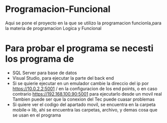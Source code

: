 # Programacion-Funcional
Aqui se pone el proyecto en la que se utilizo la programacion funcionla,para la materia de programacion Logica y Funcional


# Para probar el programa se necesti los programa de

- SQL Server para base de datos
- Visual Studio, para ejecutar la parte del back end
- Si se quierie ejecutar en un emulador cambie la direccio del ip por https://10.0.2.2:5001 / en la configuracion de los end points, o en caso contrario https://192.168.100.90:5001 para ejecutarlo desde un movil real
Tambien puede ser que la conexion del Tec puede cuasar problemas
- Si quiere ver el codigo del apartado movil, se encuentra en la carpeta mobile-> lib, ahi se encuentra las carpetas, archivo, y demas cosa que se usan en el programa 
